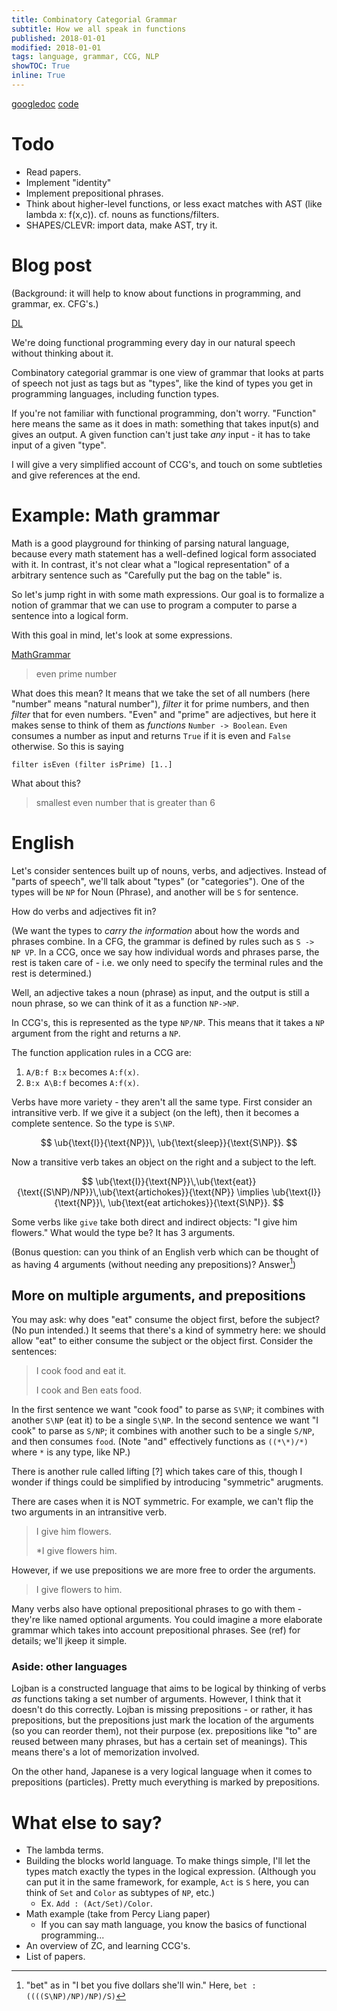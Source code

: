 ```yaml
---
title: Combinatory Categorial Grammar
subtitle: How we all speak in functions
published: 2018-01-01
modified: 2018-01-01
tags: language, grammar, CCG, NLP
showTOC: True
inline: True
---
```


[googledoc](https://docs.google.com/document/d/1fOOnfYQRWUgvEHg_vI9S9J2Nc2_RJprNwvyhAeClkXM/edit)
[code](https://github.com/holdenlee/learn-grammar )

# Todo

* Read papers.
* Implement "identity"
* Implement prepositional phrases.
* Think about higher-level functions, or less exact matches with AST (like lambda x: f(x,c)). cf. nouns as functions/filters.
* SHAPES/CLEVR: import data, make AST, try it.

# Blog post

(Background: it will help to know about functions in programming, and grammar, ex. CFG's.)

[DL](https://dynalist.io/d/80BlcNrzxATvu5wf__C99MZe#z=E-IW9yTDg90oQYxVhl6-PR3k)

We're doing functional programming every day in our natural speech without thinking about it. 

Combinatory categorial grammar is one view of grammar that looks at parts of speech not just as tags but as "types", like the kind of types you get in programming languages, including function types.

If you're not familiar with functional programming, don't worry. "Function" here means the same as it does in math: something that takes input(s) and gives an output. A given function can't just take *any* input - it has to take input of a given "type". 

I will give a very simplified account of CCG's, and touch on some subtleties and give references at the end.

# Example: Math grammar

Math is a good playground for thinking of parsing natural language, because every math statement has a well-defined logical form associated with it. In contrast, it's not clear what a "logical representation" of a arbitrary sentence such as "Carefully put the bag on the table" is. 

So let's jump right in with some math expressions. Our goal is to formalize a notion of grammar that we can use to program a computer to parse a sentence into a logical form.

With this goal in mind, let's look at some expressions.

[MathGrammar](https://github.com/holdenlee/MathGrammar)

> even prime number

What does this mean? It means that we take the set of all numbers (here "number" means "natural number"), *filter* it for prime numbers, and then *filter* that for even numbers. "Even" and "prime" are adjectives, but here it makes sense to think of them as *functions* `Number -> Boolean`. `Even` consumes a number as input and returns `True` if it is even and `False` otherwise. So this is saying 

```
filter isEven (filter isPrime) [1..]
```

What about this?

> smallest even number that is greater than 6

# English

Let's consider sentences built up of nouns, verbs, and adjectives. Instead of "parts of speech", we'll talk about "types" (or "categories"). One of the types will be `NP` for Noun (Phrase), and another will be `S` for sentence.

How do verbs and adjectives fit in?

(We want the types to *carry the information* about how the words and phrases combine. In a CFG, the grammar is defined by rules such as `S -> NP VP`. In a CCG, once we say how individual words and phrases parse, the rest is taken care of - i.e. we only need to specify the terminal rules and the rest is determined.)

Well, an adjective takes a noun (phrase) as input, and the output is still a noun phrase, so we can think of it as a function `NP->NP`.

In CCG's, this is represented as the type `NP/NP`. This means that it takes a `NP` argument from the right and returns a `NP`.

The function application rules in a CCG are:

1. `A/B:f B:x` becomes `A:f(x)`.
1. `B:x A\B:f` becomes `A:f(x)`.

Verbs have more variety - they aren't all the same type. First consider an intransitive verb. If we give it a subject (on the left), then it becomes a complete sentence. So the type is `S\NP`. 

$$
\ub{\text{I}}{\text{NP}}\, \ub{\text{sleep}}{\text{S\NP}}.
$$

Now a transitive verb takes an object on the right and a subject to the left.

$$
\ub{\text{I}}{\text{NP}}\,\ub{\text{eat}}{\text{(S\NP)/NP}}\,\ub{\text{artichokes}}{\text{NP}}
\implies
\ub{\text{I}}{\text{NP}}\, \ub{\text{eat artichokes}}{\text{S\NP}}.
$$

Some verbs like `give` take both direct and indirect objects: "I give him flowers." What would the type be? It has 3 arguments.

(Bonus question: can you think of an English verb which can be thought of as having 4 arguments (without needing any prepositions)? Answer[^ans])

[^ans]: "bet" as in "I bet you five dollars she'll win." Here, `bet : ((((S\NP)/NP)/NP)/S)`

## More on multiple arguments, and prepositions

You may ask: why does "eat" consume the object first, before the subject? (No pun intended.) It seems that there's a kind of symmetry here: we should allow "eat" to either consume the subject or the object first. Consider the sentences:

> I cook food and eat it.
> 
> I cook and Ben eats food.

In the first sentence we want "cook food" to parse as `S\NP`; it combines with another `S\NP` (eat it) to be a single `S\NP`. 
In the second sentence we want "I cook" to parse as `S/NP`; it combines with another such to be a single `S/NP`, and then consumes `food`. (Note "and" effectively functions as `((*\*)/*)` where `*` is any type, like NP.)

There is another rule called lifting [?] which takes care of this, though I wonder if things could be simplified by introducing "symmetric" arugments.

There are cases when it is NOT symmetric. For example, we can't flip the two arguments in an intransitive verb.

> I give him flowers.
> 
> *I give flowers him.

However, if we use prepositions we are more free to order the arguments.

> I give flowers to him.

Many verbs also have optional prepositional phrases to go with them - they're like named optional arguments. You could imagine a more elaborate grammar which takes into account prepositional phrases. See (ref) for details; we'll jkeep it simple.

### Aside: other languages

Lojban is a constructed language that aims to be logical by thinking of verbs *as* functions taking a set number of arguments. However, I think that it doesn't do this correctly. Lojban is missing prepositions - or rather, it has prepositions, but the prepositions just mark the location of the arguments (so you can reorder them), not their purpose (ex. prepositions like "to" are reused between many phrases, but has a certain set of meanings). This means there's a lot of memorization involved.

On the other hand, Japanese is a very logical language when it comes to prepositions (particles). Pretty much everything is marked by prepositions.

# What else to say?

* The lambda terms.
* Building the blocks world language. To make things simple, I'll let the types match exactly the types in the logical expression. (Although you can put it in the same framework, for example, `Act` is `S` here, you can think of `Set` and `Color` as subtypes of `NP`, etc.)
	* Ex. `Add : (Act/Set)/Color`.
* Math example (take from Percy Liang paper)
	* If you can say math language, you know the basics of functional programming...
* An overview of ZC, and learning CCG's.
* List of papers.